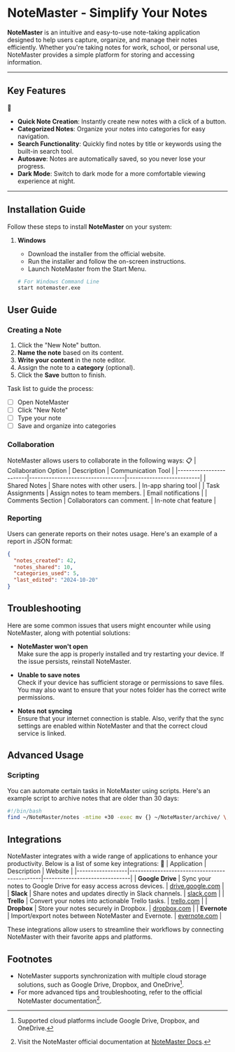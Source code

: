 # NoteMaster - Simplify Your Notes

**NoteMaster** is an intuitive and easy-to-use note-taking application designed to help users capture, organize, and manage their notes efficiently. Whether you're taking notes for work, school, or personal use, NoteMaster provides a simple platform for storing and accessing information.

---

## Key Features
📝
- **Quick Note Creation**: Instantly create new notes with a click of a button.
- **Categorized Notes**: Organize your notes into categories for easy navigation.
- **Search Functionality**: Quickly find notes by title or keywords using the built-in search tool.
- **Autosave**: Notes are automatically saved, so you never lose your progress.
- **Dark Mode**: Switch to dark mode for a more comfortable viewing experience at night.

---

## Installation Guide

Follow these steps to install **NoteMaster** on your system:

1. **Windows**  
   - Download the installer from the official website.
   - Run the installer and follow the on-screen instructions.
   - Launch NoteMaster from the Start Menu.

   ```bash
   # For Windows Command Line
   start notemaster.exe
## User Guide

### Creating a Note

1. Click the "New Note" button.
2. **Name the note** based on its content.
3. **Write your content** in the note editor.
4. Assign the note to a **category** (optional).
5. Click the **Save** button to finish.

Task list to guide the process:

- [ ] Open NoteMaster
- [ ] Click "New Note"
- [ ] Type your note
- [ ] Save and organize into categories

### Collaboration

NoteMaster allows users to collaborate in the following ways:
📋
| Collaboration Option   | Description                      | Communication Tool       |
|------------------------|----------------------------------|--------------------------|
| Shared Notes            | Share notes with other users.    | In-app sharing tool       |
| Task Assignments        | Assign notes to team members.    | Email notifications       |
| Comments Section        | Collaborators can comment.       | In-note chat feature      |

### Reporting

Users can generate reports on their notes usage. Here's an example of a report in JSON format:

```json
{
  "notes_created": 42,
  "notes_shared": 10,
  "categories_used": 5,
  "last_edited": "2024-10-20"
}
```
## Troubleshooting

Here are some common issues that users might encounter while using NoteMaster, along with potential solutions:

- **NoteMaster won't open**  
  Make sure the app is properly installed and try restarting your device. If the issue persists, reinstall NoteMaster.

- **Unable to save notes**  
  Check if your device has sufficient storage or permissions to save files. You may also want to ensure that your notes folder has the correct write permissions.

- **Notes not syncing**  
  Ensure that your internet connection is stable. Also, verify that the sync settings are enabled within NoteMaster and that the correct cloud service is linked.
## Advanced Usage

### Scripting

You can automate certain tasks in NoteMaster using scripts. Here's an example script to archive notes that are older than 30 days:

```bash
#!/bin/bash
find ~/NoteMaster/notes -mtime +30 -exec mv {} ~/NoteMaster/archive/ \;
```
## Integrations

NoteMaster integrates with a wide range of applications to enhance your productivity. Below is a list of some key integrations:
📂
| Application      | Description                                  | Website                       |
|------------------|----------------------------------------------|-------------------------------|
| **Google Drive**  | Sync your notes to Google Drive for easy access across devices. | [drive.google.com](https://drive.google.com) |
| **Slack**         | Share notes and updates directly in Slack channels.  | [slack.com](https://slack.com) |
| **Trello**        | Convert your notes into actionable Trello tasks.     | [trello.com](https://trello.com) |
| **Dropbox**       | Store your notes securely in Dropbox.        | [dropbox.com](https://dropbox.com) |
| **Evernote**      | Import/export notes between NoteMaster and Evernote. | [evernote.com](https://evernote.com) |

These integrations allow users to streamline their workflows by connecting NoteMaster with their favorite apps and platforms.
## Footnotes

- NoteMaster supports synchronization with multiple cloud storage solutions, such as Google Drive, Dropbox, and OneDrive[^1].
- For more advanced tips and troubleshooting, refer to the official NoteMaster documentation[^2].

[^1]: Supported cloud platforms include Google Drive, Dropbox, and OneDrive.
[^2]: Visit the NoteMaster official documentation at [NoteMaster Docs](https://example.com).








